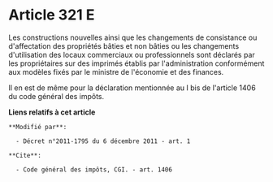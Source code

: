 # Article 321 E

Les constructions nouvelles ainsi que les changements de consistance ou d'affectation     des propriétés bâties et non bâties
ou les changements d'utilisation des locaux commerciaux ou professionnels sont déclarés par les propriétaires sur des
imprimés établis par l'administration conformément aux modèles fixés par le ministre de l'économie et des finances.

Il en est de même pour la déclaration mentionnée au I bis de l'article 1406 du code général des impôts.

**Liens relatifs à cet article**

	**Modifié par**:

	  - Décret n°2011-1795 du 6 décembre 2011 - art. 1

	**Cite**:

	  - Code général des impôts, CGI. - art. 1406
